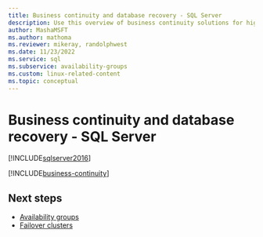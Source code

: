 ```yaml
---
title: Business continuity and database recovery - SQL Server
description: Use this overview of business continuity solutions for high availability and disaster recovery in SQL Server to provide resources with minimal interruption.
author: MashaMSFT
ms.author: mathoma
ms.reviewer: mikeray, randolphwest
ms.date: 11/23/2022
ms.service: sql
ms.subservice: availability-groups
ms.custom: linux-related-content
ms.topic: conceptual
---
```

# Business continuity and database recovery - SQL Server

[!INCLUDE[sqlserver2016](../includes/applies-to-version/sqlserver2016.md)]

[!INCLUDE[business-continuity](../includes/business-continuity/business-continuity.md)]

## Next steps

- [Availability groups](availability-groups/windows/overview-of-always-on-availability-groups-sql-server.md)
- [Failover clusters](../sql-server/failover-clusters/install/sql-server-failover-cluster-installation.md)
